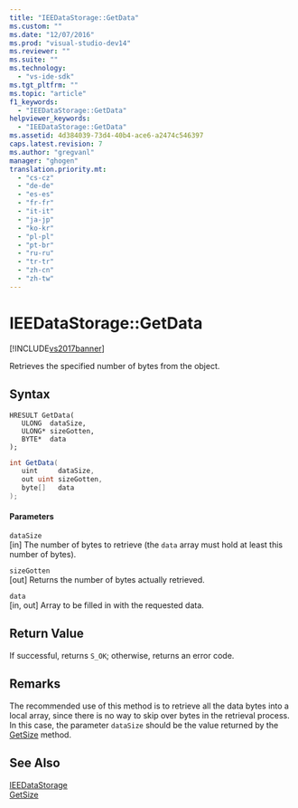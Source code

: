 ```yaml
---
title: "IEEDataStorage::GetData"
ms.custom: ""
ms.date: "12/07/2016"
ms.prod: "visual-studio-dev14"
ms.reviewer: ""
ms.suite: ""
ms.technology: 
  - "vs-ide-sdk"
ms.tgt_pltfrm: ""
ms.topic: "article"
f1_keywords: 
  - "IEEDataStorage::GetData"
helpviewer_keywords: 
  - "IEEDataStorage::GetData"
ms.assetid: 4d384039-73d4-40b4-ace6-a2474c546397
caps.latest.revision: 7
ms.author: "gregvanl"
manager: "ghogen"
translation.priority.mt: 
  - "cs-cz"
  - "de-de"
  - "es-es"
  - "fr-fr"
  - "it-it"
  - "ja-jp"
  - "ko-kr"
  - "pl-pl"
  - "pt-br"
  - "ru-ru"
  - "tr-tr"
  - "zh-cn"
  - "zh-tw"
---
```

# IEEDataStorage::GetData
[!INCLUDE[vs2017banner](../../../code-quality/includes/vs2017banner.md)]

Retrieves the specified number of bytes from the object.  
  
## Syntax  
  
```cpp#  
HRESULT GetData(  
   ULONG  dataSize,  
   ULONG* sizeGotten,  
   BYTE*  data  
);  
```  
  
```c#  
int GetData(  
   uint     dataSize,  
   out uint sizeGotten,  
   byte[]   data  
);  
```  
  
#### Parameters  
 `dataSize`  
 [in] The number of bytes to retrieve (the `data` array must hold at least this number of bytes).  
  
 `sizeGotten`  
 [out] Returns the number of bytes actually retrieved.  
  
 `data`  
 [in, out] Array to be filled in with the requested data.  
  
## Return Value  
 If successful, returns `S_OK`; otherwise, returns an error code.  
  
## Remarks  
 The recommended use of this method is to retrieve all the data bytes into a local array, since there is no way to skip over bytes in the retrieval process. In this case, the parameter `dataSize` should be the value returned by the [GetSize](../../../extensibility/debugger/reference/ieedatastorage--getsize.md) method.  
  
## See Also  
 [IEEDataStorage](../../../extensibility/debugger/reference/ieedatastorage.md)   
 [GetSize](../../../extensibility/debugger/reference/ieedatastorage--getsize.md)